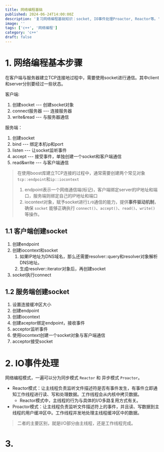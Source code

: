 ```yaml
---
title: 网络编程基础
published: 2024-06-24T14:00:00Z
description: '复习网络编程基础知识：socket, IO事件处理Proactor, Reactor等。'
image: ''
tags: ['c++', '网络编程']
category: 'c++'
draft: false
---
```



# 1. 网络编程基本步骤

在客户端与服务器建立TCP连接地过程中，需要使用socket进行通信。其中client和server分别要经过一些状态。

客户端:
1. 创建socket --- 创建socket对象
2. connect服务器 --- 连接服务器
3. write&read --- 与服务器通信

服务端：
1. 创建socket
2. bind --- 绑定本机ip和port
3. listen --- 让socket监听事件
4. accept --- 接受事件，单独创建一个socket和客户端通信
5. read&write --- 与客户端通信

> 在使用boost库建立TCP连接的过程中，通常需要创建两个常见对象`tcp::endpoint`和`ip::iocontext`
> 1. endpoint表示一个网络通信端(标记)，客户端绑定server的IP地址和端口，服务端则绑定自己的IP地址和端口
> 2. iocontext对象，赋予socket进行`I/O`通信的能力，提供**事件驱动机制**，确保 `socket` 能够正确执行 `connect()`、`accept()`、`read()`、`write()` 等操作。

## 1.1 客户端创建socket
1. 创建endpoint
2. 创建iocontext和socket
   1. 如果IP地址为DNS域名，那么还需要resolver::query和resolver对象解析DNS地址。
   2. 生成resolver::iterator对象后，再创建socket
3. socket执行connect

## 1.2 服务端创建socket

1. 设置连接缓冲区大小
2. 创建endpoint
3. 创建iocontext
4. 创建aceptor绑定endpoint，接收事件
5. acceptor监听事件
6. 使用iocontext创建一个socket对象与客户端通信
7. acceptor接受socket


# 2. IO事件处理

网络编程模式，一遍可以分为同步模式 `Reactor` 和 异步模式 `Proactor`。

+ Reactor模式：让主线程负责监听文件描述符是否有事件发生，有事件立即通知工作线程进行读、写和处理数据。工作线程会从内核中拷贝数据。
  + Reactor模式中，主线程的行为与具体的I/O多路复用方式有关。
+ Proactor模式：让主线程负责监听文件描述符上的事件，并且读、写数据到主线程的用户缓冲区中。工作线程并发地处理主线程缓冲区中的数据。

> 二者的主要区别，就是I/O部分由主线程，还是工作线程完成。


# 3. 